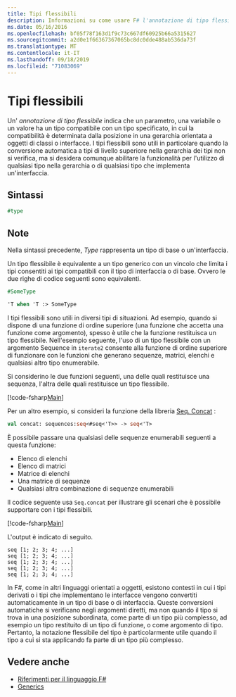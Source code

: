 ```yaml
---
title: Tipi flessibili
description: Informazioni su come usare F# l'annotazione di tipo flessibile, che indica che un parametro, una variabile o un valore ha un tipo compatibile con un tipo specificato.
ms.date: 05/16/2016
ms.openlocfilehash: bf05f78f163d1f9c73c667df60925b66a5315627
ms.sourcegitcommit: a2d0e1f66367367065bc8dc0dde488ab536da73f
ms.translationtype: MT
ms.contentlocale: it-IT
ms.lasthandoff: 09/18/2019
ms.locfileid: "71083069"
---
```

# <a name="flexible-types"></a>Tipi flessibili

Un' *annotazione di tipo flessibile* indica che un parametro, una variabile o un valore ha un tipo compatibile con un tipo specificato, in cui la compatibilità è determinata dalla posizione in una gerarchia orientata a oggetti di classi o interfacce. I tipi flessibili sono utili in particolare quando la conversione automatica a tipi di livello superiore nella gerarchia dei tipi non si verifica, ma si desidera comunque abilitare la funzionalità per l'utilizzo di qualsiasi tipo nella gerarchia o di qualsiasi tipo che implementa un'interfaccia.

## <a name="syntax"></a>Sintassi

```fsharp
#type
```

## <a name="remarks"></a>Note

Nella sintassi precedente, *Type* rappresenta un tipo di base o un'interfaccia.

Un tipo flessibile è equivalente a un tipo generico con un vincolo che limita i tipi consentiti ai tipi compatibili con il tipo di interfaccia o di base. Ovvero le due righe di codice seguenti sono equivalenti.

```fsharp
#SomeType

'T when 'T :> SomeType
```

I tipi flessibili sono utili in diversi tipi di situazioni. Ad esempio, quando si dispone di una funzione di ordine superiore (una funzione che accetta una funzione come argomento), spesso è utile che la funzione restituisca un tipo flessibile. Nell'esempio seguente, l'uso di un tipo flessibile con un argomento Sequence in `iterate2` consente alla funzione di ordine superiore di funzionare con le funzioni che generano sequenze, matrici, elenchi e qualsiasi altro tipo enumerabile.

Si considerino le due funzioni seguenti, una delle quali restituisce una sequenza, l'altra delle quali restituisce un tipo flessibile.

[!code-fsharp[Main](~/samples/snippets/fsharp/lang-ref-2/snippet4101.fs)]

Per un altro esempio, si consideri la funzione della libreria [Seq. Concat](https://msdn.microsoft.com/library/2eeb69a9-fc2f-4b7d-8dee-101fa2b00712) :

```fsharp
val concat: sequences:seq<#seq<'T>> -> seq<'T>
```

È possibile passare una qualsiasi delle sequenze enumerabili seguenti a questa funzione:

- Elenco di elenchi
- Elenco di matrici
- Matrice di elenchi
- Una matrice di sequenze
- Qualsiasi altra combinazione di sequenze enumerabili

Il codice seguente usa `Seq.concat` per illustrare gli scenari che è possibile supportare con i tipi flessibili.

[!code-fsharp[Main](~/samples/snippets/fsharp/lang-ref-2/snippet4102.fs)]

L'output è indicato di seguito.

```console
seq [1; 2; 3; 4; ...]
seq [1; 2; 3; 4; ...]
seq [1; 2; 3; 4; ...]
seq [1; 2; 3; 4; ...]
seq [1; 2; 3; 4; ...]
```

In F#, come in altri linguaggi orientati a oggetti, esistono contesti in cui i tipi derivati o i tipi che implementano le interfacce vengono convertiti automaticamente in un tipo di base o di interfaccia. Queste conversioni automatiche si verificano negli argomenti diretti, ma non quando il tipo si trova in una posizione subordinata, come parte di un tipo più complesso, ad esempio un tipo restituito di un tipo di funzione, o come argomento di tipo. Pertanto, la notazione flessibile del tipo è particolarmente utile quando il tipo a cui si sta applicando fa parte di un tipo più complesso.

## <a name="see-also"></a>Vedere anche

- [Riferimenti per il linguaggio F#](index.md)
- [Generics](./generics/index.md)
